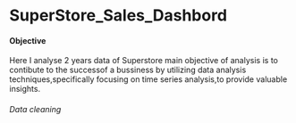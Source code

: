 # SuperStore_Sales_Dashbord

#### Objective
Here I analyse 2 years data of Superstore main objective of analysis is to contibute to the successof a bussiness by utilizing data analysis techniques,specifically focusing on time series analysis,to provide valuable insights.


###### Data cleaning

